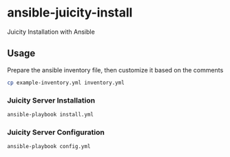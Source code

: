# ansible-juicity-install

Juicity Installation with Ansible

## Usage

Prepare the ansible inventory file, then customize it based on the comments

```bash
cp example-inventory.yml inventory.yml
```

### Juicity Server Installation

```bash
ansible-playbook install.yml
```

### Juicity Server Configuration

```bash
ansible-playbook config.yml
```
